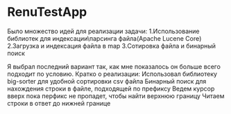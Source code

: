 # RenuTestApp
Было множество идей для реализации задачи:
1.Использование библиотек для индексации\парсинга файла(Apache Lucene Core)
2.Загрузка и индексация файла в map
3.Сотировка файла и бинарный поиск

Я выбрал последний вариант так, как мне показалось он больше всего подходит по условию.
Кратко о  реализации: 
Использовал библиотеку big-sorter для удобной сортировки csv файла 
Бинарный поиск для нахождения строки в файле, подходящей по префиксу
Ведем курсор вверх пока перфикс не пропадет, чтобы найти  верхнюю границу
Читаем строки в ответ до нижней границе
